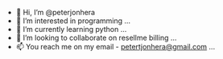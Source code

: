 - 👋 Hi, I’m @peterjonhera
- 👀 I’m interested in programming ...
- 🌱 I’m currently learning python ...
- 💞️ I’m looking to collaborate on resellme billing ...
- 📫 You reach me on my email - petertjonhera@gmail.com ...

<!---
peterjonhera/peterjonhera is a ✨ special ✨ repository because its `README.md` (this file) appears on your GitHub profile.
You can click the Preview link to take a look at your changes.
--->
